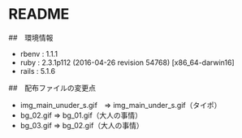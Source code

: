 # README
##　環境情報
* rbenv : 1.1.1
* ruby : 2.3.1p112 (2016-04-26 revision 54768) [x86_64-darwin16]
* rails : 5.1.6


##　配布ファイルの変更点
* img_main_unuder_s.gif　=> img_main_under_s.gif（タイポ）
* bg_02.gif => bg_01.gif（大人の事情）
* bg_03.gif => bg_02.gif（大人の事情）
